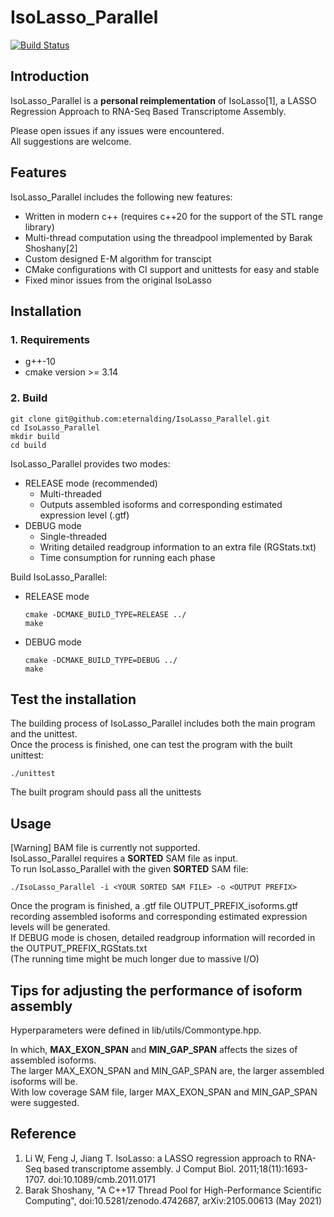 # IsoLasso_Parallel
[![Build Status](https://app.travis-ci.com/eternalding/IsoLasso_Parallel.svg?token=bJPj9YEyqHrHChx3PmGW&branch=master)](https://app.travis-ci.com/eternalding/IsoLasso_Parallel)

## Introduction

IsoLasso_Parallel is a **personal reimplementation** of IsoLasso[1], a LASSO Regression Approach to RNA-Seq Based Transcriptome Assembly.  

Please open issues if any issues were encountered.  
All suggestions are welcome.

## Features
IsoLasso_Parallel includes the following new features:

* Written in modern c++ (requires c++20 for the support of the STL range library) 
* Multi-thread computation using the threadpool implemented by Barak Shoshany[2] 
* Custom designed E-M algorithm for transcipt 
* CMake configurations with CI support and unittests for easy and stable  
* Fixed minor issues from the original IsoLasso

## Installation
### 1. Requirements
* g++-10
* cmake version >= 3.14
### 2. Build
```
git clone git@github.com:eternalding/IsoLasso_Parallel.git
cd IsoLasso_Parallel 
mkdir build
cd build
```
IsoLasso_Parallel provides two modes:
* RELEASE mode (recommended)
  * Multi-threaded
  * Outputs assembled isoforms and corresponding estimated expression level (.gtf)
* DEBUG mode 
  * Single-threaded 
  * Writing detailed readgroup information to an extra file (RGStats.txt)
  * Time consumption for running each phase
  
Build IsoLasso_Parallel:
* RELEASE mode
    ```
    cmake -DCMAKE_BUILD_TYPE=RELEASE ../
    make
    ```
* DEBUG mode
    ```
    cmake -DCMAKE_BUILD_TYPE=DEBUG ../
    make
    ```

## Test the installation
The building process of IsoLasso_Parallel includes both the main program and the unittest.  
Once the process is finished, one can test the program with the built unittest: 
```
./unittest
```
The built program should pass all the unittests

## Usage
[Warning] BAM file is currently not supported.  
IsoLasso_Parallel requires a **SORTED** SAM file as input.  
To run IsoLasso_Parallel with the given **SORTED** SAM file:
```
./IsoLasso_Parallel -i <YOUR SORTED SAM FILE> -o <OUTPUT PREFIX>
```
Once the program is finished, a .gtf file OUTPUT_PREFIX_isoforms.gtf recording assembled isoforms and corresponding estimated expression levels will be generated.  
If DEBUG mode is chosen, detailed readgroup information will recorded in the OUTPUT_PREFIX_RGStats.txt  
(The running time might be much longer due to massive I/O)

## Tips for adjusting the performance of isoform assembly
Hyperparameters were defined in lib/utils/Commontype.hpp.  

In which, **MAX_EXON_SPAN** and **MIN_GAP_SPAN** affects the sizes of assembled isoforms.  
The larger MAX_EXON_SPAN and MIN_GAP_SPAN are, the larger assembled isoforms will be.  
With low coverage SAM file, larger MAX_EXON_SPAN and MIN_GAP_SPAN were suggested.

## Reference
1. Li W, Feng J, Jiang T. IsoLasso: a LASSO regression approach to RNA-Seq based transcriptome assembly. J Comput Biol. 2011;18(11):1693-1707. doi:10.1089/cmb.2011.0171
2. Barak Shoshany, "A C++17 Thread Pool for High-Performance Scientific Computing", doi:10.5281/zenodo.4742687, arXiv:2105.00613 (May 2021)





  
